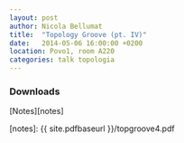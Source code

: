```yaml
---
layout: post
author: Nicola Bellumat
title:  "Topology Groove (pt. IV)"
date:   2014-05-06 16:00:00 +0200
location: Povo1, room A220
categories: talk topologia
---
```


### Downloads


[Notes][notes]

[notes]:        {{ site.pdfbaseurl }}/topgroove4.pdf
